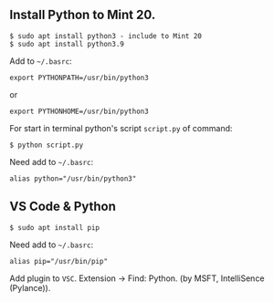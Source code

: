 ## Install Python to Mint 20.

    $ sudo apt install python3 - include to Mint 20
    $ sudo apt install python3.9

Add to `~/.basrc`:

    export PYTHONPATH=/usr/bin/python3
    
or

    export PYTHONHOME=/usr/bin/python3

For start in terminal python's script `script.py` of command:

    $ python script.py

Need add to `~/.basrc`:

    alias python="/usr/bin/python3"

## VS Code & Python

    $ sudo apt install pip

Need add to `~/.basrc`:

    alias pip="/usr/bin/pip"

Add plugin to `VSC`. Extension -> Find: Python. (by MSFT, IntelliSence (Pylance)).
